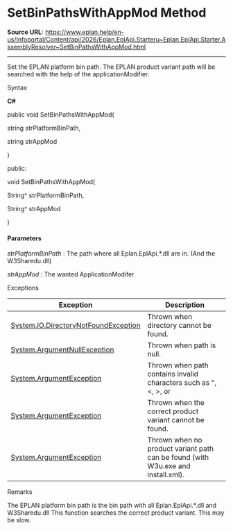 # SetBinPathsWithAppMod Method

**Source URL:** https://www.eplan.help/en-us/Infoportal/Content/api/2026/Eplan.EplApi.Starteru~Eplan.EplApi.Starter.AssemblyResolver~SetBinPathsWithAppMod.html

---

Set the EPLAN platform bin path. The EPLAN product variant path will be searched with the help of the applicationModifier.

Syntax

**C#**



public void SetBinPathsWithAppMod( 

   string strPlatformBinPath,

   string strAppMod

)

public:

void SetBinPathsWithAppMod( 

   String^ strPlatformBinPath,

   String^ strAppMod

)


#### Parameters

*strPlatformBinPath*
:   The path where all Eplan.EplApi.\*.dll are in. (And the W3Sharedu.dll)

*strAppMod*
:   The wanted ApplicationModifer

Exceptions

| Exception | Description |
| --- | --- |
| [System.IO.DirectoryNotFoundException](#) | Thrown when directory cannot be found. |
| [System.ArgumentNullException](#) | Thrown when path is null. |
| [System.ArgumentException](#) | Thrown when path contains invalid characters such as ", <, >, or |. |
| [System.ArgumentException](#) | Thrown when the correct product variant cannot be found. |
| [System.ArgumentException](#) | Thrown when no product variant path can be found (with W3u.exe and install.xml). |

Remarks

The EPLAN platform bin path is the bin path with all Eplan.EplApi.\*.dll and W3Sharedu.dll This function searches the correct product variant. This may be slow.

